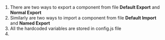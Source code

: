 1. There are two ways to export a component from file <b>Default Export</b> and <b>Normal Export</b>
2. Similarly are two ways to import a component from file <b>Default Import</b> and <b>Named Export</b>
3. All the hardcoded variables are stored in config.js file
4. 